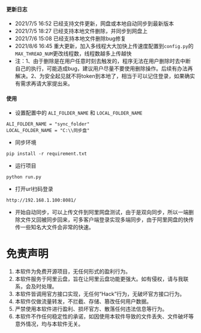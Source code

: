 #### 更新日志 
* 2021/7/5 16:52 已经支持文件更新，网盘或本地自动同步到最新版本
* 2021/7/5 18:27 已经支持本地文件删除，并同步到网盘上
* 2021/7/6 15:08 已经支持本地文件删除bug修复
* 2021/8/6 16:45 重大更新，加入多线程大大加快上传速度配置到`config.py`的`MAX_THREAD_NUM`更改线程数，线程数越多上传越快
* 注：1、由于删除是在用户任意时刻去触发的，程序无法在用户删除时去中断自己的执行，可能造成bug，建议用户尽量不要使用删除操作。后续有办法再解决。2、为安全起见就不将token到本地了，相当于可以记住登录，如果确实有需求再请大家提出来。
#### 使用
* 设置配置中的 `ALI_FOLDER_NAME` 和 `LOCAL_FOLDER_NAME`
```shell
ALI_FOLDER_NAME = "sync_folder"
LOCAL_FOLDER_NAME = "C:\\同步盘"
```
* 同步环境
```shell
pip install -r requirement.txt
```
* 运行项目
```shell
python run.py
```
* 打开url扫码登录
```shell
http://192.168.1.100:8081/
```
* 开始自动同步，可以上传文件到阿里网盘测试，由于是双向同步，所以一端删除文件又回被同步回来，可多客户端登录实现多端同步，由于阿里网盘的快传传一些知名大文件会非常的快速。

# 免责声明
1. 本软件为免费开源项目，无任何形式的盈利行为。
2. 本软件服务于阿里云盘，旨在让阿里云盘功能更强大。如有侵权，请与我联系，会及时处理。
3. 本软件皆调用官方接口实现，无任何“Hack”行为，无破坏官方接口行为。
5. 本软件仅做流量转发，不拦截、存储、篡改任何用户数据。
6. 严禁使用本软件进行盈利、损坏官方、散落任何违法信息等行为。
7. 本软件不作任何稳定性的承诺，如因使用本软件导致的文件丢失、文件破坏等意外情况，均与本软件无关。